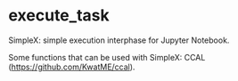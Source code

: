 # execute_task
SimpleX: simple execution interphase for Jupyter Notebook.

Some functions that can be used with SimpleX: CCAL (https://github.com/KwatME/ccal).
